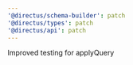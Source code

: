 ```yaml
---
'@directus/schema-builder': patch
'@directus/types': patch
'@directus/api': patch
---
```


Improved testing for applyQuery
